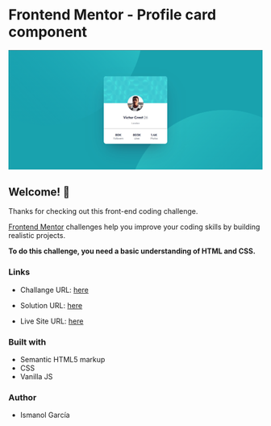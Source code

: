 # Frontend Mentor - Profile card component

![Design preview for the Profile card component coding challenge](./design/desktop-design.png)

## Welcome! 👋

Thanks for checking out this front-end coding challenge.

[Frontend Mentor](https://www.frontendmentor.io) challenges help you improve your coding skills by building realistic projects. 

**To do this challenge, you need a basic understanding of HTML and CSS.**

### Links
- Challange URL: [here](https://www.frontendmentor.io/challenges/profile-card-component-cfArpWshJ)
- Solution URL: [here](https://github.com/ismanolgarcia/web-projects-to-practice/tree/main/profile-card-componentt)

- Live Site URL: [here](https://web-projects-to-practice.vercel.app/profile-card-component/index.html)

### Built with
- Semantic HTML5 markup
- CSS
- Vanilla JS


### Author
- Ismanol García

